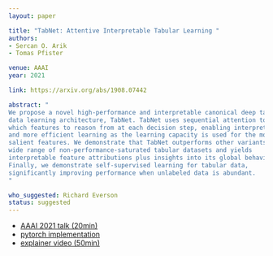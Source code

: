 ```yaml
---
layout: paper

title: "TabNet: Attentive Interpretable Tabular Learning "
authors:
- Sercan O. Arik
- Tomas Pfister

venue: AAAI
year: 2021

link: https://arxiv.org/abs/1908.07442

abstract: "
We propose a novel high-performance and interpretable canonical deep tabular
data learning architecture, TabNet. TabNet uses sequential attention to choose
which features to reason from at each decision step, enabling interpretability
and more efficient learning as the learning capacity is used for the most
salient features. We demonstrate that TabNet outperforms other variants on a
wide range of non-performance-saturated tabular datasets and yields
interpretable feature attributions plus insights into its global behavior.
Finally, we demonstrate self-supervised learning for tabular data,
significantly improving performance when unlabeled data is abundant.
"

who_suggested: Richard Everson
status: suggested
---
```

- [AAAI 2021 talk (20min)](https://slideslive.com/38947902/)
- [pytorch implementation](https://github.com/dreamquark-ai/tabnet)
- [explainer video (50min)](https://www.youtube.com/watch?v=ysBaZO8YmX8)
